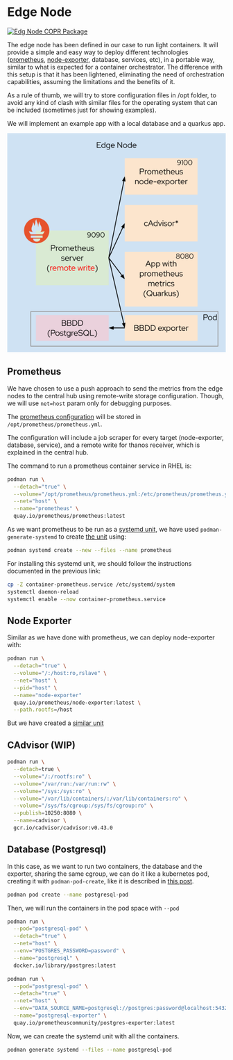 # Edge Node

[![Edg Node COPR Package](https://copr.fedorainfracloud.org/coprs/drhelius/edge-monitoring/package/edge-node/status_image/last_build.png)](https://copr.fedorainfracloud.org/coprs/drhelius/edge-monitoring/package/edge-node/)

The edge node has been defined in our case to run light containers. It will provide a simple and easy way to deploy different technologies ([prometheus](https://prometheus.io/), [node-exporter](https://prometheus.io/docs/guides/node-exporter/), database, services, etc), in a portable way, similar to what is expected for a container orchestrator. The difference with this setup is that it has been lightened, eliminating the need of orchestration capabilities, assuming the limitations and the benefits of it.

As a rule of thumb, we will try to store configuration files in /opt folder, to avoid any kind of clash with similar files for the operating system that can be included (sometimes just for showing examples).

We will implement an example app with a local database and a quarkus app.

<p align="center">
  <img src="edge-node.svg" alt="Sublime's custom image"/>
</p>

## Prometheus

We have chosen to use a push approach to send the metrics from the edge nodes to the central hub using remote-write storage configuration. Though, we will use `net=host` param only for debugging purposes.

The [prometheus configuration](prometheus/prometheus.yml) will be stored in `/opt/prometheus/prometheus.yml`.

The configuration will include a job scraper for every target (node-exporter, database, service), and a remote write for thanos receiver, which is explained in the central hub.

The command to run a prometheus container service in RHEL is:

```bash
podman run \
  --detach="true" \
  --volume="/opt/prometheus/prometheus.yml:/etc/prometheus/prometheus.yml:z" \
  --net="host" \
  --name="prometheus" \
  quay.io/prometheus/prometheus:latest
```

As we want prometheus to be run as a [systemd unit](https://access.redhat.com/documentation/en-us/red_hat_enterprise_linux/8/html-single/building_running_and_managing_containers/index#assembly_porting-containers-to-systemd-using-podman_building-running-and-managing-containers), we have used `podman-generate-systemd` to create [the unit](prometheus/container-prometheus.service) using:

```bash
podman systemd create --new --files --name prometheus
```

For installing this systemd unit, we should follow the instructions documented in the previous link:

```bash
cp -Z container-prometheus.service /etc/systemd/system
systemctl daemon-reload
systemctl enable --now container-prometheus.service
```


## Node Exporter 

Similar as we have done with prometheus, we can deploy node-exporter with:

```bash
podman run \
  --detach="true" \
  --volume="/:/host:ro,rslave" \
  --net="host" \
  --pid="host" \
  --name="node-exporter"
  quay.io/prometheus/node-exporter:latest \
  --path.rootfs=/host
```

But we have created a [similar unit](node-exporter/container-node-exporter.service)

## CAdvisor (WIP)


```bash
podman run \
  --detach=true \
  --volume="/:/rootfs:ro" \
  --volume="/var/run:/var/run:rw" \
  --volume="/sys:/sys:ro" \
  --volume="/var/lib/containers/:/var/lib/containers:ro" \
  --volume="/sys/fs/cgroup:/sys/fs/cgroup:ro" \
  --publish=10250:8080 \
  --name=cadvisor \
  gcr.io/cadvisor/cadvisor:v0.43.0
```

## Database (Postgresql)

In this case, as we want to run two containers, the database and the exporter, sharing the same cgroup, we can do it like a kubernetes pod, creating it with `podman-pod-create`, like it is described in [this post](https://developers.redhat.com/blog/2019/01/15/podman-managing-containers-pods). 

```bash
podman pod create --name postgresql-pod
```

Then, we will run the containers in the pod space with `--pod`

```bash
podman run \
  --pod="postgresql-pod" \
  --detach="true" \
  --net="host" \
  --env="POSTGRES_PASSWORD=password" \
  --name="postgresql" \
  docker.io/library/postgres:latest
```

```bash
podman run \
  --pod="postgresql-pod" \
  --detach="true" \
  --net="host" \
  --env="DATA_SOURCE_NAME=postgresql://postgres:password@localhost:5432/postgres?sslmode=disable" \
  --name="postgresql-exporter" \
  quay.io/prometheuscommunity/postgres-exporter:latest
```

Now, we can create the systemd unit with all the containers.

```bash
podman generate systemd --files --name postgresql-pod
```
